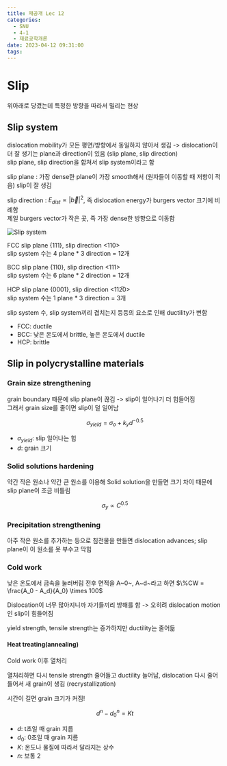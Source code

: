```yaml
---
title: 재공개 Lec 12
categories:
  - SNU
  - 4-1
  - 재료공학개론
date: 2023-04-12 09:31:00
tags:
---
```


# Slip

위아래로 당겼는데 특정한 방향을 따라서 밀리는 현상

## Slip system

dislocation mobility가 모든 평면/방향에서 동일하지 않아서 생김 -> dislocation이 더 잘 생기는 plane과 direction이 있음 (slip plane, slip direction)  
slip plane, slip direction을 합쳐서 slip system이라고 함

slip plane
: 가장 dense한 plane이 가장 smooth해서 (원자들이 이동할 때 저항이 적음) slip이 잘 생김

slip direction
: $E_{dist} \propto \lvert\vec{b}\rvert^2$, 즉 dislocation energy가 burgers vector 크기에 비례함  
제일 burgers vector가 작은 곳, 즉 가장 dense한 방향으로 이동함

![Slip system](slip_system.png)

FCC slip plane {111}, slip direction <110>  
slip system 수는 4 plane * 3 direction = 12개

BCC slip plane {110}, slip direction <111>  
slip system 수는 6 plane * 2 direction = 12개

HCP slip plane {0001}, slip direction <112̅0>  
slip system 수는 1 plane * 3 direction = 3개

slip system 수, slip system끼리 겹치는지 등등의 요소로 인해 ductility가 변함  

- FCC: ductile
- BCC: 낮은 온도에서 brittle, 높은 온도에서 ductile
- HCP: brittle

## Slip in polycrystalline materials

### Grain size strengthening

grain boundary 때문에 slip plane이 끊김 -> slip이 일어나기 더 힘들어짐  
그래서 grain size를 줄이면 slip이 덜 일어남

$$\sigma_{yield} = \sigma_o + k_yd^{-0.5}$$

- $\sigma_{yield}$: slip 일어나는 힘
- $d$: grain 크기

### Solid solutions hardening

약간 작은 원소나 약간 큰 원소를 이용해 Solid solution을 만들면 크기 차이 때문에 slip plane이 조금 비틀림

$$\sigma_{y} \propto C^{0.5}$$

### Precipitation strengthening

아주 작은 원소를 추가하는 등으로 침전물을 만들면 dislocation advances; slip plane이 이 원소를 못 부수고 막힘

### Cold work

낮은 온도에서 금속을 눌러버림 전후 면적을 A~0~, A~d~라고 하면 $\%CW = \frac{A_0 - A_d}{A_0} \times 100$

Dislocation이 너무 많아지니까 자기들끼리 방해를 함 -> 오히려 dislocation motion인 slip이 힘들어짐

yield strength, tensile strength는 증가하지만 ductility는 줄어듦

#### Heat treating(annealing)

Cold work 이후 열처리

열처리하면 다시 tensile strength 줄어들고 ductility 늘어남, dislocation 다시 줄어들어서 새 grain이 생김 (recrystallization)

시간이 길면 grain 크기가 커짐!

$$d^n - d_0^n = Kt$$

- $d$: t초일 때 grain 지름
- $d_0$: 0초일 때 grain 지름
- $K$: 온도나 물질에 따라서 달라지는 상수
- $n$: 보통 2
